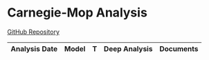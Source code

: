 # Carnegie-Mop Analysis

[GitHub Repository](https://github.com/azure/carnegie-mop)

| Analysis Date | Model | T | Deep Analysis | Documents |
|---------------|-------|---|:-------------:|-----------|